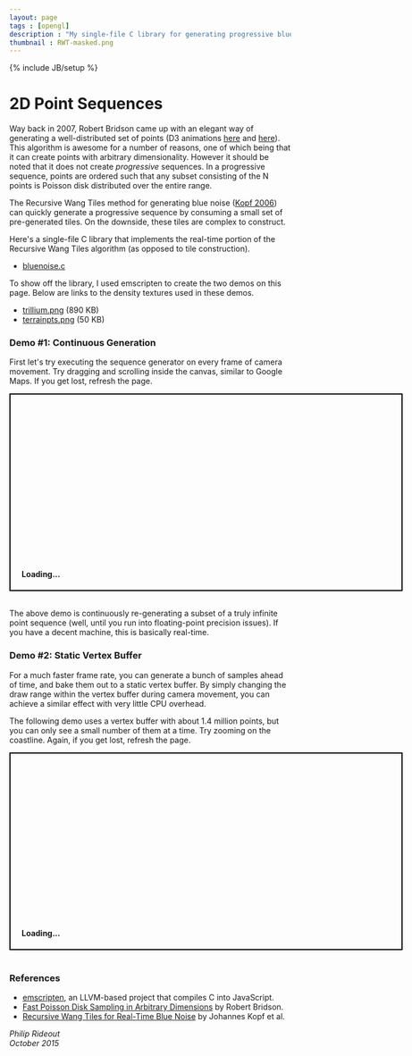 ```yaml
---
layout: page
tags : [opengl]
description : "My single-file C library for generating progressive blue noise sequences via Recursive Wang Tiles."
thumbnail : RWT-masked.png
---
```

{% include JB/setup %}

# 2D Point Sequences

Way back in 2007, Robert Bridson came up with an elegant way of generating a well-distributed set of points (D3 animations [here](http://bl.ocks.org/mbostock/19168c663618b7f07158) and [here](http://bl.ocks.org/mbostock/dbb02448b0f93e4c82c3)).  This algorithm is awesome for a number of reasons, one of which being that it can create points with arbitrary dimensionality.  However it should be noted that it does not create _progressive_ sequences.  In a progressive sequence, points are ordered such that any subset consisting of the N points is Poisson disk distributed over the entire range.

The Recursive Wang Tiles method for generating blue noise ([Kopf 2006](http://github.prideout.net/rwt/Kopf2006.pdf)) can quickly generate a progressive sequence by consuming a small set of pre-generated tiles.  On the downside, these tiles are complex to construct.

Here's a single-file C library that implements the real-time portion of the Recursive Wang Tiles algorithm (as opposed to tile construction).

* [bluenoise.c](https://github.com/prideout/parg/blob/master/src/bluenoise.c)

To show off the library, I used emscripten to create the two demos on this page.  Below are links to the density textures used in these demos.

* [trillium.png](http://github.prideout.net/assets/trillium.png) (890 KB)
* [terrainpts.png](http://github.prideout.net/assets/terrainpts.png) (50 KB)

### Demo #1: Continuous Generation

First let's try executing the sequence generator on every frame of camera movement.  Try dragging and scrolling inside the canvas, similar to Google Maps.  If you get lost, refresh the page.

<div style="width:700px;height:350px;border:solid 2px black;position:relative">
    <div style="z-index:0;bottom:0;left:0;position:absolute;width:100%;padding:20px;font-weight:bold">
        Loading...
    </div>
    <canvas style="z-index:2;bottom:0;left:0;position:absolute;width:400px;height:300px" id="trillium" >
    </canvas>
</div>

<br>

The above demo is continuously re-generating a subset of a truly infinite point sequence (well, until you run into floating-point precision issues).  If you have a decent machine, this is basically real-time.

### Demo #2: Static Vertex Buffer

For a much faster frame rate, you can generate a bunch of samples ahead of time, and bake them out to a static vertex buffer.  By simply changing the draw range within the vertex buffer during camera movement, you can achieve a similar effect with very little CPU overhead.

The following demo uses a vertex buffer with about 1.4 million points, but you can only see a small number of them at a time.  Try zooming on the coastline.  Again, if you get lost, refresh the page.

<div style="width:700px;height:350px;border:solid 2px black;position:relative">
    <div style="z-index:0;bottom:0;left:0;position:absolute;width:100%;padding:20px;font-weight:bold">
        Loading...
    </div>
    <canvas style="z-index:2;bottom:0;left:0;position:absolute;width:400px;height:300px" id="terrainpts" >
    </canvas>
</div>

<br>

### References

* [emscripten](http://emscripten.org), an LLVM-based project that compiles C into JavaScript.
* [Fast Poisson Disk Sampling in Arbitrary Dimensions](https://www.cs.ubc.ca/~rbridson/docs/bridson-siggraph07-poissondisk.pdf) by Robert Bridson.
* [Recursive Wang Tiles for Real-Time Blue Noise](http://github.prideout.net/rwt/Kopf2006.pdf) by Johannes Kopf et al.

<i>
Philip Rideout
<br>
October 2015
</i>

<script src="{{ ASSET_PATH }}/scripts/jquery-1.11.2.min.js"></script>
<script src="{{ ASSET_PATH }}/scripts/terrainpts.js"></script>
<script src="{{ ASSET_PATH }}/scripts/parg.js"></script>
<script>
    var baseurl = '{{ ASSET_PATH }}/';
    var terrainpts_app = new PargApp('#terrainpts', '', baseurl);
</script>
<script src="{{ ASSET_PATH }}/scripts/trillium.js"></script>
<script src="{{ ASSET_PATH }}/scripts/parg.js"></script>
<script>
    var trillium_app = new PargApp('#trillium', '', baseurl);
</script>

